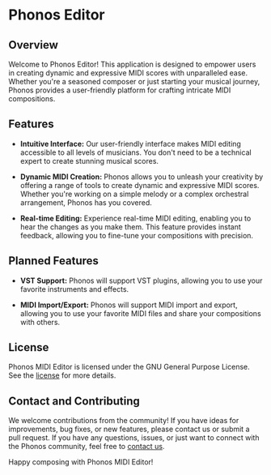 # Phonos Editor

## Overview

Welcome to Phonos Editor! This application is designed to empower users in creating dynamic and expressive MIDI scores with unparalleled ease. Whether you're a seasoned composer or just starting your musical journey, Phonos provides a user-friendly platform for crafting intricate MIDI compositions.

## Features

- **Intuitive Interface:** Our user-friendly interface makes MIDI editing accessible to all levels of musicians. You don't need to be a technical expert to create stunning musical scores.

- **Dynamic MIDI Creation:** Phonos allows you to unleash your creativity by offering a range of tools to create dynamic and expressive MIDI scores. Whether you're working on a simple melody or a complex orchestral arrangement, Phonos has you covered.

- **Real-time Editing:** Experience real-time MIDI editing, enabling you to hear the changes as you make them. This feature provides instant feedback, allowing you to fine-tune your compositions with precision.

## Planned Features

- **VST Support:** Phonos will support VST plugins, allowing you to use your favorite instruments and effects.

- **MIDI Import/Export:** Phonos will support MIDI import and export, allowing you to use your favorite MIDI files and share your compositions with others.

## License

Phonos MIDI Editor is licensed under the GNU General Purpose License. See the [license](LICENSE.md) for more details.

## Contact and Contributing
We welcome contributions from the community! If you have ideas for improvements, bug fixes, or new features, please contact us or submit a pull request.  If you have any questions, issues, or just want to connect with the Phonos community, feel free to [contact us](https://github.com/bryce-crichfield).

Happy composing with Phonos MIDI Editor!
